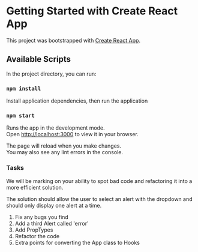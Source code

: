 # Getting Started with Create React App

This project was bootstrapped with [Create React App](https://github.com/facebook/create-react-app).

## Available Scripts

In the project directory, you can run:


### `npm install`

Install application dependencies, then run the application

### `npm start`

Runs the app in the development mode.\
Open [http://localhost:3000](http://localhost:3000) to view it in your browser.

The page will reload when you make changes.\
You may also see any lint errors in the console.

### Tasks

We will be marking on your ability to spot bad code and refactoring it into a more efficient solution.

The solution should allow the user to select an alert with the dropdown and should only display one alert at a time.

1. Fix any bugs you find
2. Add a third Alert called 'error'
3. Add PropTypes
4. Refactor the code
5. Extra points for converting the App class to Hooks
